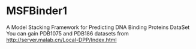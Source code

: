 # MSFBinder1
A Model Stacking Framework for Predicting DNA Binding Proteins
DataSet
You can gain PDB1075 and PDB186 datasets from http://server.malab.cn/Local-DPP/Index.html
